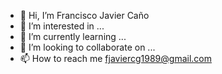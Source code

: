 - 👋 Hi, I’m Francisco Javier Caño
- 👀 I’m interested in ...
- 🌱 I’m currently learning ...
- 💞️ I’m looking to collaborate on ...
- 📫 How to reach me fjaviercg1989@gmail.com

<!---
FjavierCG/FjavierCG is a ✨ special ✨ repository because its `README.md` (this file) appears on your GitHub profile.
You can click the Preview link to take a look at your changes.
--->

